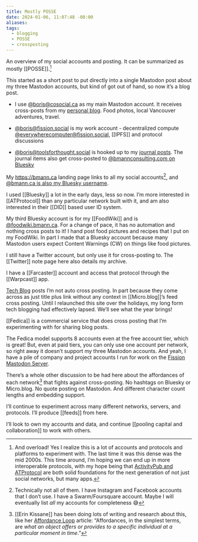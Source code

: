 ```yaml
---
title: Mostly POSSE
date: 2024-01-06, 11:07:48 -08:00
aliases: 
tags:
  - blogging
  - POSSE
  - crossposting
---
```

An overview of my social accounts and posting. It can be summarized as mostly [[POSSE]].[^overload]

This started as a short post to put directly into a single Mastodon post about my three Mastodon accounts, but kind of got out of hand, so now it’s a blog post.

* I use [@boris@cosocial.ca](https://cosocial.ca/@boris) as my main Mastodon account. It receives cross-posts from my [personal blog](https://blog.bmannconsulting.com). Food photos, local Vancouver adventures, travel.

* [@boris@fission.social](https://fission.social/@boris) is my work account - decentralized compute [@everywherecomputer@fission.social](https://fission.social/@everywherecomputer), [[IPFS]] and protocol discussions

* [@boris@toolsforthought.social](https://toolsforthought.social/@boris) is hooked up to my [journal posts](https://bmannconsulting.com/journal/). The journal items also get cross-posted to [@bmannconsulting.com on Bluesky](https://bsky.app/profile/bmannconsulting.com)

My <https://bmann.ca> landing page links to all my social accounts[^all], and [@bmann.ca is also my Bluesky username](https://bsky.bmann.ca).

[^all]: Technically not all of them. I have Instagram and Facebook accounts that I don’t use. I have a Swarm/Foursquare account. Maybe I will eventually list _all_ my accounts for completeness 😅

I used [[Bluesky]] a lot in the early days, less so now. I’m more interested in [[ATProtocol]] than any particular network built with it, and am also interested in their [[DID]] based user ID system. 

My third Bluesky account is for my [[FoodWiki]] and is [@foodwiki.bmann.ca](https://bsky.app/profile/foodwiki.bmann.ca). For a change of pace, it has no automation and nothing cross posts to it! I hand post food pictures and recipes that I put on my FoodWiki. In part I made that a Bluesky account because many Mastodon users expect Content Warnings (CW) on things like food pictures.

I still have a Twitter account, but only use it for cross-posting to. The [[Twitter]] note page here also details my archive.

I have a [[Farcaster]] account and access that protocol through the [[Warpcast]] app.

[Tech Blog](https://bmannconsulting.com/blog/) posts I’m not auto cross posting. In part because they come across as just title plus link without any context in [[Micro.blog]]’s feed cross posting. Until I relaunched this site over the holidays, my long form tech blogging had effectively lapsed. We’ll see what the year brings!

[[Fedica]] is a commercial service that does cross posting that I’m experimenting with for sharing blog posts.

The Fedica model supports 8 accounts even at the free account tier, which is great! But, even at paid tiers, you can only use one account per network, so right away it doesn’t support my three Mastodon accounts. And yeah, I have a pile of company and project accounts I run for work on the [Fission Mastodon Server](https://fission.social/@fission). 

There’s a whole other discussion to be had here about the affordances of each network[^affordances] that fights against cross-posting. No hashtags on Bluesky or Micro.blog. No quote posting on Mastodon. And different character count lengths and embedding support.

[^affordances]: [[Erin Kissane]] has been doing lots of writing and research about this, like her [Affordance Loop](https://erinkissane.com/the-affordance-loop) article: “Affordances, in the simplest terms, are _what an object offers or provides to a specific individual at a particular moment in time_.”

I’ll continue to experiment across many different networks, servers, and protocols. I’ll produce [[feeds]] from here.

I’ll look to own my accounts and data, and continue [[pooling capital and collaboration]] to work with others. 

[^overload]: And overload! Yes I realize this is a lot of accounts and protocols and platforms to experiment with. The last time it was this dense was the mid 2000s. This time around, I’m hoping we can end up in more interoperable protocols, with my hope being that [ActivityPub and ATProtocol](https://bmannconsulting.com/blog/2024/01/05/why-not-both-protocols/) are both solid foundations for the next generation of not just social networks, but many apps.